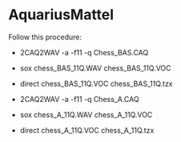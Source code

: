 # AquariusMattel

Follow this procedure:

* 2CAQ2WAV -a -f11 -q Chess_BAS.CAQ
* sox chess_BAS_11Q.WAV chess_BAS_11Q.VOC
* direct chess_BAS_11Q.VOC chess_BAS_11Q.tzx

* 2CAQ2WAV -a -f11 -q Chess_A.CAQ
* sox chess_A_11Q.WAV chess_A_11Q.VOC
* direct chess_A_11Q.VOC chess_A_11Q.tzx

